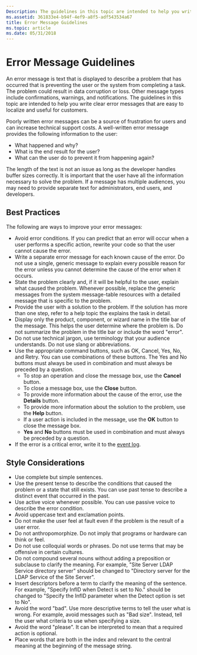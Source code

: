 ```yaml
---
Description: The guidelines in this topic are intended to help you write clear error messages that are easy to localize and useful for customers.
ms.assetid: 361833e4-b94f-4ef9-a8f5-adf543534a67
title: Error Message Guidelines
ms.topic: article
ms.date: 05/31/2018
---
```


# Error Message Guidelines

An error message is text that is displayed to describe a problem that has occurred that is preventing the user or the system from completing a task. The problem could result in data corruption or loss. Other message types include confirmations, warnings, and notifications. The guidelines in this topic are intended to help you write clear error messages that are easy to localize and useful for customers.

Poorly written error messages can be a source of frustration for users and can increase technical support costs. A well-written error message provides the following information to the user:

-   What happened and why?
-   What is the end result for the user?
-   What can the user do to prevent it from happening again?

The length of the text is not an issue as long as the developer handles buffer sizes correctly. It is important that the user have all the information necessary to solve the problem. If a message has multiple audiences, you may need to provide separate text for administrators, end users, and developers.

## Best Practices

The following are ways to improve your error messages:

-   Avoid error conditions. If you can predict that an error will occur when a user performs a specific action, rewrite your code so that the user cannot cause the error.
-   Write a separate error message for each known cause of the error. Do not use a single, generic message to explain every possible reason for the error unless you cannot determine the cause of the error when it occurs.
-   State the problem clearly and, if it will be helpful to the user, explain what caused the problem. Whenever possible, replace the generic messages from the system message-table resources with a detailed message that is specific to the problem.
-   Provide the user with a solution to the problem. If the solution has more than one step, refer to a help topic the explains the task in detail.
-   Display only the product, component, or wizard name in the title bar of the message. This helps the user determine where the problem is. Do not summarize the problem in the title bar or include the word "error".
-   Do not use technical jargon, use terminology that your audience understands. Do not use slang or abbreviations.
-   Use the appropriate command buttons, such as OK, Cancel, Yes, No, and Retry. You can use combinations of these buttons. The Yes and No buttons must always be used in combination and must always be preceded by a question.
    -   To stop an operation and close the message box, use the **Cancel** button.
    -   To close a message box, use the **Close** button.
    -   To provide more information about the cause of the error, use the **Details** button.
    -   To provide more information about the solution to the problem, use the **Help** button.
    -   If a user action is included in the message, use the **OK** button to close the message box.
    -   **Yes** and **No** buttons must be used in combination and must always be preceded by a question.
-   If the error is a critical error, write it to the [event log](../eventlog/event-logging.md).

## Style Considerations

-   Use complete but simple sentences.
-   Use the present tense to describe the conditions that caused the problem or a state that still exists. You can use past tense to describe a distinct event that occurred in the past.
-   Use active voice whenever possible. You can use passive voice to describe the error condition.
-   Avoid uppercase text and exclamation points.
-   Do not make the user feel at fault even if the problem is the result of a user error.
-   Do not anthropomorphize. Do not imply that programs or hardware can think or feel.
-   Do not use colloquial words or phrases. Do not use terms that may be offensive in certain cultures.
-   Do not compound several nouns without adding a preposition or subclause to clarify the meaning. For example, "Site Server LDAP Service directory server" should be changed to "Directory server for the LDAP Service of the Site Server".
-   Insert descriptors before a term to clarify the meaning of the sentence. For example, "Specify InfID when Detect is set to No." should be changed to "Specify the InfID parameter when the Detect option is set to No".
-   Avoid the word "bad". Use more descriptive terms to tell the user what is wrong. For example, avoid messages such as "Bad size". Instead, tell the user what criteria to use when specifying a size.
-   Avoid the word "please". It can be interpreted to mean that a required action is optional.
-   Place words that are both in the index and relevant to the central meaning at the beginning of the message string.

 

 